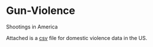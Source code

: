 # Gun-Violence
Shootings in America

Attached is a [csv](https://github.com/NicJC/Gun-Violence/blob/main/gun.csv) file for domestic violence data in the US.
